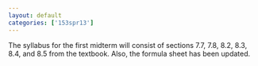 ```yaml
---
layout: default
categories: ['153spr13']
---
```


The syllabus for the first midterm will consist of sections 7.7, 7.8, 8.2, 8.3, 8.4, and 8.5 from the textbook. Also, the formula sheet has been updated.
